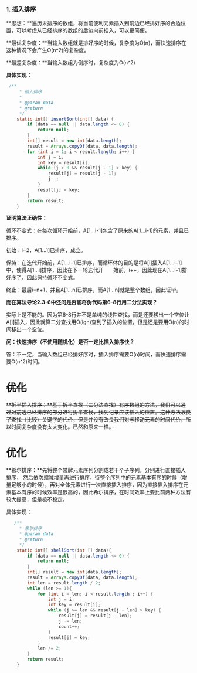 ### 1. 插入排序

**思想：**遍历未排序的数组，将当前便利元素插入到前边已经排好序的合适位置，可以考虑从已经排序的数组的后边向前插入，可以更简便。

**最优复杂度：**当输入数组就是排好序的时候，复杂度为O\(n\)，而快速排序在这种情况下会产生O\(n^2\)的复杂度。

**最差复杂度：**当输入数组为倒序时，复杂度为O\(n^2\)

**具体实现：**

```java
 /**
     * 插入排序
     *
     * @param data
     * @return
     */
    static int[] insertSort(int[] data) {
        if (data == null || data.length <= 0) {
            return null;
        }
        int[] result = new int[data.length];
        result = Arrays.copyOf(data, data.length);
        for (int i = 1; i < result.length; i++) {
            int j = i;
            int key = result[i];
            while (j > 0 && result[j - 1] > key) {
                result[j] = result[j - 1];
                j--;
            }
            result[j] = key;
        }
        return result;
    }
```

**证明算法正确性：**

循环不变式：在每次循环开始前，A\[1...i-1\]包含了原来的A\[1...i-1\]的元素，并且已排序。

初始：i=2，A\[1...1\]已排序，成立。

保持：在迭代开始前，A\[1...i-1\]已排序，而循环体的目的是将A\[i\]插入A\[1...i-1\]中，使得A\[1...i\]排序，因此在下一轮迭代开       始前，i++，因此现在A\[1...i-1\]排好序了，因此保持循环不变式。

终止：最后i=n+1，并且A\[1...n\]已排序，而A\[1...n\]就是整个数组，因此证毕。

**而在算法导论2.3-6中还问是否能将伪代码第6-8行用二分法实现？**

实际上是不能的。因为第6-8行并不是单纯的线性查找，而是还要移出一个空位让A\[i\]插入，因此就算二分查找用O\(lgn\)查到了插入的位置，但是还是要用O\(n\)的时间移出一个空位。

**问：快速排序（不使用随机化）是否一定比插入排序快？**

答：不一定，当输入数组已经排好序时，插入排序需要O\(n\)时间，而快速排序需要O\(n^2\)时间。

# ~~优化~~

~~**折半插入排序：**基于折半查找（二分法查找）有序数组的方法，我们可以通过对前边已经排序的部分进行折半查找，找到记录应该插入的位置。这种方法改良了查找（比较）关键字的代价，但是并没有改良我们对与移动元素的时间代价，所以时间复杂度没有太大变化。已然和原来一样。~~

# 优化

**希尔排序：**先将整个带牌元素序列分割成若干个子序列，分别进行直接插入排序， 然后依次缩减增量再进行排序，待整个序列中的元素基本有序的时候（增量足够小的时候），再对全体元素进行一次直接插入排序，因为直接插入排序在元素基本有序的时候效率是很高的，因此希尔排序，在时间效率上要比前两种方法有较大提高，但是极不稳定。

具体实现：

```java
   /**
     * 希尔排序
     * @param data
     * @return
     */
    static int[] shellSort(int [] data){
        if (data == null || data.length <= 0) {
            return null;
        }
        int[] result = new int[data.length];
        result = Arrays.copyOf(data, data.length);
        int len = result.length / 2;
        while (len >= 1){
            for (int i = len; i < result.length ; i++) {
                int j = i;
                int key = result[i];
                while (j >= len && result[j - len] > key) {
                    result[j] = result[j - len];
                    j -= len;
                    count++;
                }
                result[j] = key;
            }
            len /= 2;
        }
        return result;
    }
```



